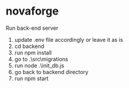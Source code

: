 # novaforge

Run back-end server
1. update .env file accordingly or leave it as is
2. cd backend
3. run npm install
4. go to .\src\migrations
5. run node .\init_db.js
6. go back to backend directory
7. run npm start
